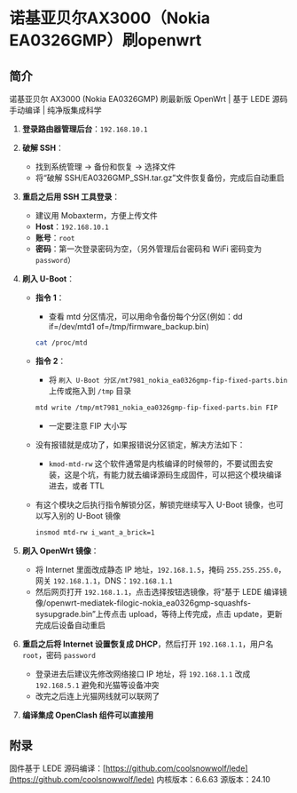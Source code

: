 # 诺基亚贝尔AX3000（Nokia EA0326GMP）刷openwrt

## 简介

诺基亚贝尔 AX3000 (Nokia EA0326GMP) 刷最新版 OpenWrt | 基于 LEDE 源码手动编译 | 纯净版集成科学

1. **登录路由器管理后台**：`192.168.10.1`

2. **破解 SSH**：
   - 找到系统管理 -> 备份和恢复 -> 选择文件
   - 将“破解 SSH/EA0326GMP_SSH.tar.gz”文件恢复备份，完成后自动重启

3. **重启之后用 SSH 工具登录**：
   - 建议用 Mobaxterm，方便上传文件
   - **Host**：`192.168.10.1`
   - **账号**：`root`
   - **密码**：第一次登录密码为空，（另外管理后台密码和 WiFi 密码变为 `password`）

4. **刷入 U-Boot**：
   - **指令 1**：
     - 查看 mtd 分区情况，可以用命令备份每个分区(例如：dd if=/dev/mtd1 of=/tmp/firmware_backup.bin)
     ```bash
     cat /proc/mtd
     ```
   - **指令 2**：
     - 将 `刷入 U-Boot 分区/mt7981_nokia_ea0326gmp-fip-fixed-parts.bin` 上传或拖入到 `/tmp` 目录
     ```bash
     mtd write /tmp/mt7981_nokia_ea0326gmp-fip-fixed-parts.bin FIP
     ```
     - 一定要注意 FIP 大小写

   - 没有报错就是成功了，如果报错说分区锁定，解决方法如下：
     - `kmod-mtd-rw` 这个软件通常是内核编译的时候带的，不要试图去安装，这是个坑，有能力就去编译源码生成固件，可以把这个模块编译进去，或者 TTL

   - 有这个模块之后执行指令解锁分区，解锁完继续写入 U-Boot 镜像，也可以写入别的 U-Boot 镜像
     ```bash
     insmod mtd-rw i_want_a_brick=1
     ```

5. **刷入 OpenWrt 镜像**：
   - 将 Internet 里面改成静态 IP 地址，`192.168.1.5`，掩码 `255.255.255.0`，网关 `192.168.1.1`，DNS：`192.168.1.1`
   - 然后网页打开 `192.168.1.1`，点击选择按钮选镜像，将“基于 LEDE 编译镜像/openwrt-mediatek-filogic-nokia_ea0326gmp-squashfs-sysupgrade.bin”上传点击 upload，等待上传完成，点击 update，更新完成后设备自动重启

6. **重启之后将 Internet 设置恢复成 DHCP**，然后打开 `192.168.1.1`，用户名 `root`，密码 `password`
   - 登录进去后建议先修改网络接口 IP 地址，将 `192.168.1.1` 改成 `192.168.5.1` 避免和光猫等设备冲突
   - 改完之后连上光猫网线就可以联网了

7. **编译集成 OpenClash 组件可以直接用**

## 附录

固件基于 LEDE 源码编译：[https://github.com/coolsnowwolf/lede](https://github.com/coolsnowwolf/lede)
内核版本：6.6.63
源版本：24.10
